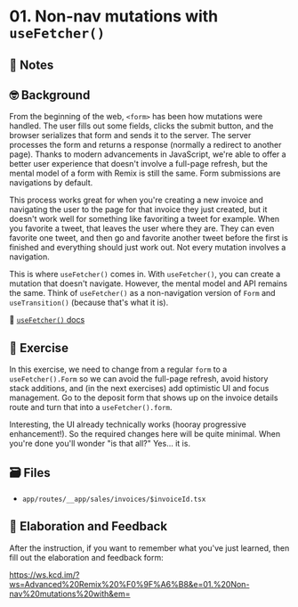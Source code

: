 # 01. Non-nav mutations with `useFetcher()`

## 📝 Notes

## 🤓 Background

From the beginning of the web, `<form>` has been how mutations were handled. The
user fills out some fields, clicks the submit button, and the browser serializes
that form and sends it to the server. The server processes the form and returns
a response (normally a redirect to another page). Thanks to modern advancements
in JavaScript, we're able to offer a better user experience that doesn't involve
a full-page refresh, but the mental model of a form with Remix is still the
same. Form submissions are navigations by default.

This process works great for when you're creating a new invoice and navigating
the user to the page for that invoice they just created, but it doesn't work
well for something like favoriting a tweet for example. When you favorite a
tweet, that leaves the user where they are. They can even favorite one tweet,
and then go and favorite another tweet before the first is finished and
everything should just work out. Not every mutation involves a navigation.

This is where `useFetcher()` comes in. With `useFetcher()`, you can create a
mutation that doesn't navigate. However, the mental model and API remains the
same. Think of `useFetcher()` as a non-navigation version of `Form` and
`useTransition()` (because that's what it is).

📜 [`useFetcher()` docs](https://remix.run/docs/en/1.15.0/hooks/use-fetcher)

## 💪 Exercise

In this exercise, we need to change from a regular `form` to a
`useFetcher().Form` so we can avoid the full-page refresh, avoid history stack
additions, and (in the next exercises) add optimistic UI and focus management.
Go to the deposit form that shows up on the invoice details route and turn that
into a `useFetcher().form`.

Interesting, the UI already technically works (hooray progressive enhancement!).
So the required changes here will be quite minimal. When you're done you'll
wonder "is that all?" Yes... it is.

## 🗃 Files

- `app/routes/__app/sales/invoices/$invoiceId.tsx`

## 🦉 Elaboration and Feedback

After the instruction, if you want to remember what you've just learned, then
fill out the elaboration and feedback form:

https://ws.kcd.im/?ws=Advanced%20Remix%20%F0%9F%A6%B8&e=01.%20Non-nav%20mutations%20with&em=
